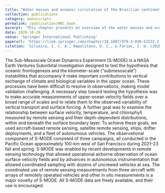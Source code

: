 ```yaml
---
title: "Water masses and oceanic circulation of the Brazilian continental margin and adjacent abyssal plain"
collection: publications
category: manuscripts
permalink: /publication/WBC_book
excerpt: 'This chapter presents an overview of the water masses and oceanic circulation of the Brazilian Continental Margin (BCM) and the adjacent abyssal plain.'
date: 2020-10-28
venue: 'Springer International Publishing'
paperurl: 'https://link.springer.com/chapter/10.1007/978-3-030-53222-2_2'
citation: 'Silveira, I. C. A., Napolitano, D. C., & Farias, I. U. (2020). Water masses and oceanic circulation of the Brazilian continental margin and adjacent abyssal plain. Brazilian deep-sea biodiversity, 7-36.'
---
```


The Sub-Mesoscale Ocean Dynamics Experiment (S-MODE) is a NASA Earth Ventures Suborbital investigation designed to test the hypothesis that oceanic frontogenesis and the kilometer-scale (“submesoscale”) instabilities that accompany it make important contributions to vertical exchange of climate and biological variables in the upper ocean. These processes have been difficult to resolve in observations, making model validation challenging. A necessary step toward testing the hypothesis was to make accurate measurements of upper-ocean velocity fields over a broad range of scales and to relate them to the observed variability of vertical transport and surface forcing. A further goal was to examine the relationship between surface velocity, temperature, and chlorophyll measured by remote sensing and their depth-dependent distributions, within and beneath the surface boundary layer. To achieve these goals, we used aircraft-based remote sensing, satellite remote sensing, ships, drifter deployments, and a fleet of autonomous vehicles. The observational component of S-MODE consisted of three campaigns, all conducted in the Pacific Ocean approximately 100-km west of San Francisco during 2021–23 fall and spring. S-MODE was enabled by recent developments in remote sensing technology that allowed operational airborne observation of ocean surface velocity fields and by advances in autonomous instrumentation that allowed coordinated sampling with dozens of uncrewed vehicles at sea. The coordinated use of remote sensing measurements from three aircraft with arrays of remotely operated vehicles and other in situ measurements is a major novelty of S-MODE. All S-MODE data are freely available, and their use is encouraged.
